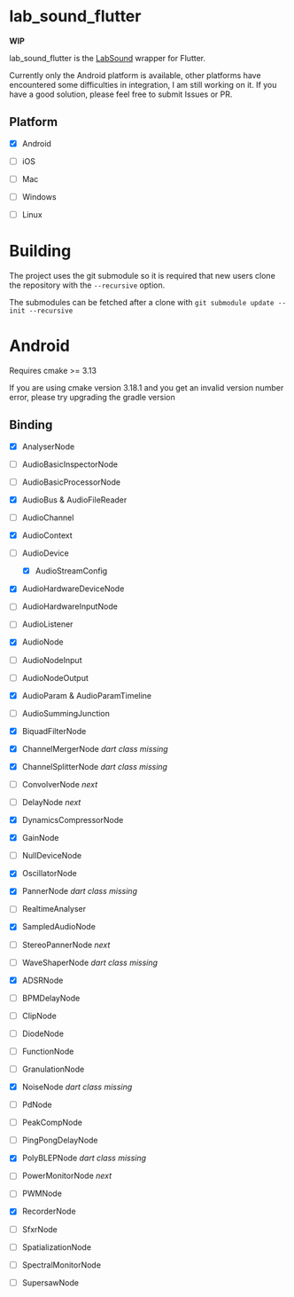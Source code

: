 # lab_sound_flutter
**WIP**

lab_sound_flutter is the [LabSound](https://github.com/LabSound/LabSound) wrapper for Flutter.

Currently only the Android platform is available, other platforms have encountered some difficulties in integration, I am still working on it. If you have a good solution, please feel free to submit Issues or PR.

## Platform
* [x] Android
* [ ] iOS
* [ ] Mac
* [ ] Windows
* [ ] Linux




# Building

The project uses the git submodule so it is required that new users clone the repository with the `--recursive` option.

The submodules can be fetched after a clone with `git submodule update --init --recursive`

# Android
Requires cmake >= 3.13

If you are using cmake version 3.18.1 and you get an invalid version number error, please try upgrading the gradle version

## Binding

* [x] AnalyserNode
* [ ] AudioBasicInspectorNode
* [ ] AudioBasicProcessorNode
* [x] AudioBus & AudioFileReader
* [ ] AudioChannel
* [x] AudioContext
* [ ] AudioDevice
    * [x] AudioStreamConfig
* [x] AudioHardwareDeviceNode
* [ ] AudioHardwareInputNode
* [ ] AudioListener
* [x] AudioNode
* [ ] AudioNodeInput
* [ ] AudioNodeOutput
* [x] AudioParam & AudioParamTimeline
* [ ] AudioSummingJunction
* [x] BiquadFilterNode
* [x] ChannelMergerNode *dart class missing*
* [x] ChannelSplitterNode *dart class missing*
* [ ] ConvolverNode *next* <!-- 卷积 -->
* [ ] DelayNode  *next* <!-- 延迟 -->
* [x] DynamicsCompressorNode
* [x] GainNode
* [ ] NullDeviceNode
* [x] OscillatorNode
* [x] PannerNode *dart class missing*
* [ ] RealtimeAnalyser
* [x] SampledAudioNode
* [ ] StereoPannerNode *next* <!-- 声道均衡 -->
* [ ] WaveShaperNode *dart class missing* <!-- 声道均衡 -->

* [x] ADSRNode
* [ ] BPMDelayNode
* [ ] ClipNode
* [ ] DiodeNode
* [ ] FunctionNode
* [ ] GranulationNode <!-- 是一个音频合成 -->
* [x] NoiseNode *dart class missing*
* [ ] PdNode
* [ ] PeakCompNode
* [ ] PingPongDelayNode
* [x] PolyBLEPNode *dart class missing*
* [ ] PowerMonitorNode *next* <!-- 电平？ -->
* [ ] PWMNode
* [x] RecorderNode
* [ ] SfxrNode <!-- 一个很高级的功能 https://sfxr.me/ -->
* [ ] SpatializationNode
* [ ] SpectralMonitorNode
* [ ] SupersawNode

